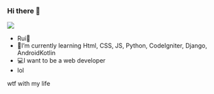 ### Hi there 👋

<img src="https://c4.wallpaperflare.com/wallpaper/357/912/8/anime-domestic-girlfriend-rui-tachibana-hd-wallpaper-preview.jpg">

- Rui💖
- 🌱I’m currently learning Html, CSS, JS, Python, CodeIgniter, Django, AndroidKotlin
- 💻I want to be a web developer
- lol


wtf with my life

<!--
**Restaadit/Restaadit** is a ✨ _special_ ✨ repository because its `README.md` (this file) appears on your GitHub profile.

Here are some ideas to get you started:

- 🔭 I’m currently working on ...
- 🌱 I’m currently learning Html, CSS, JS, Python, Django
- 👯 I’m looking to collaborate on ...
- 🤔 I’m looking for help with ...
- 💬 Ask me about ...
- 📫 How to reach me: ...
- 😄 Pronouns: ...
- ⚡ Fun fact: ...
-->
